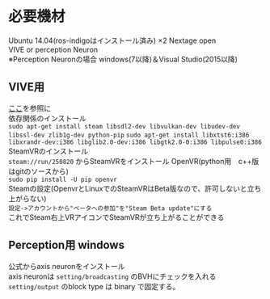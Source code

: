 # 必要機材
Ubuntu 14.04(ros-indigoはインストール済み) ×2
Nextage open  
VIVE or perception Neuron  
※Perception Neuronの場合
windows(7以降)＆Visual Studio(2015以降)

##  VIVE用  
[ここ](http://bluelet.sakura.ne.jp/db/2017/12/11/post-57/)を参照に  
依存関係のインストール  
`sudo apt-get install steam libsdl2-dev libvulkan-dev libudev-dev libssl-dev zlib1g-dev python-pip`
`sudo apt-get install libxtst6:i386 libxrandr-dev:i386 libglib2.0-dev:i386 libgtk2.0-0:i386 libpulse0:i386`  
SteamVRのインストール  
`steam://run/250820` からSteamVRをインストール
OpenVR(python用　c++版はgitのソースから)  
`sudo pip install -U pip openvr`  
Steamの設定(OpenvrとLinuxでのSteamVRはBeta版なので、許可しないと立ち上がらない)  
`設定->アカウントから"ベータへの参加"を"Steam Beta update"にする`  
これでSteam右上VRアイコンでSteamVRが立ち上がることができる

##  Perception用 windows
公式からaxis neuronをインストール  
axis neuronは
`setting/broadcasting` のBVHにチェックを入れる  
`setting/output` のblock type は binary で固定する。  
